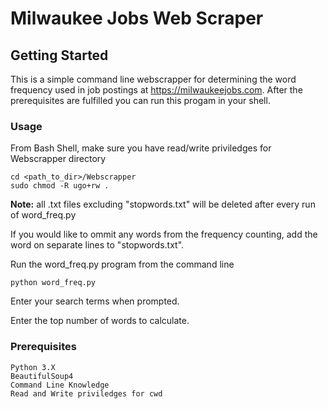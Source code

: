 

# Milwaukee Jobs Web Scraper

## Getting Started

This is a simple command line webscrapper for determining the word frequency used in job postings at https://milwaukeejobs.com. After the prerequisites are fulfilled you can run this progam in your shell. 	

### Usage


From Bash Shell, make sure you have read/write priviledges for Webscrapper directory
```
cd <path_to_dir>/Webscrapper
sudo chmod -R ugo+rw .
```

**Note:** all .txt files excluding "stopwords.txt" will be deleted after every run of word_freq.py

If you would like to ommit any words from the frequency counting, add the word on separate lines to "stopwords.txt". 

Run the word_freq.py program from the command line
```
python word_freq.py
```

Enter your search terms when prompted. 

Enter the top number of words to calculate. 


### Prerequisites

```
Python 3.X
BeautifulSoup4
Command Line Knowledge
Read and Write priviledges for cwd
```
